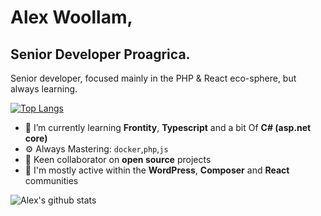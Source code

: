 # Alex Woollam, 
## Senior Developer Proagrica.

Senior developer, focused mainly in the PHP & React eco-sphere, but always learning.

[![Top Langs](https://github-readme-stats.vercel.app/api/top-langs/?username=alexwoollam)](https://github.com/alexwoollam/github-readme-stats)

- 🌱 I’m currently learning **Frontity**, **Typescript** and a bit Of **C# (asp.net core)**
- ⚙️ Always Mastering: `docker`,`php`,`js`
- 👯 Keen collaborator on **open source** projects
- 💬 I'm mostly active within the **WordPress**, **Composer** and **React** communities


![Alex's github stats](https://github-readme-stats.vercel.app/api?username=alexwoollam&show_icons=true&hide_border=true)

[github]: https://github.com/alexwoollam
[site]: https://alexwoollam.github.io


